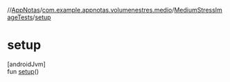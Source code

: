 //[AppNotas](../../../index.md)/[com.example.appnotas.volumenestres.medio](../index.md)/[MediumStressImageTests](index.md)/[setup](setup.md)

# setup

[androidJvm]\
fun [setup](setup.md)()

